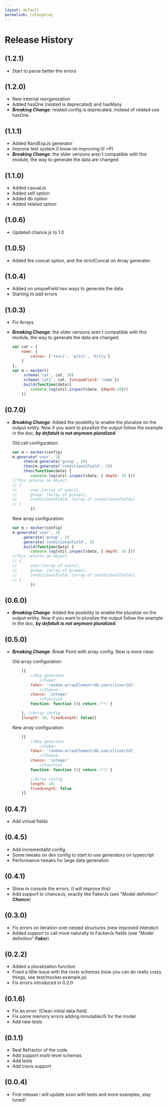 ```yaml
---
layout: default
permalink: /changelog
---
```


# Release History

## (1.2.1)
- Start to parse better the errors

## (1.2.0)
- New internal reorganization
- Added hasOne (related is deprecated) and hasMany
- ***Breaking Change***: related config is deprecated, instead of related use hasOne.

## (1.1.1)
- Added RandExpJs generator
- Improve test system (I know im improving it! =P)
- ***Breaking Change***: the older versions aren´t compatible with this module, the way to generate the data are changed:
## (1.1.0)
- Added casualJs
- Added self option
- Added db option
- Added related option

## (1.0.6)
- Updated chance.js to 1.0

## (1.0.5)
- Added the concat option, and the strictConcat on Array generator.

## (1.0.4)
- Added on uniqueField two ways to generate the data
- Starting to add errors

## (1.0.3)
- Fix Arrays
- ***Breaking Change***: the older versions aren´t compatible with this module, the way to generate the data are changed:

    ```javascript
    var cat = {
        name: {
            values: ['txuri', 'pitxi', 'kitty']
        }
    };
    var m = mocker()
        .schema('cat', cat, 10)
        .schema('cat2', cat, {uniqueField: 'name'})
        .build(function(data){
            console.log(util.inspect(data, {depth:10}))
        })
    ```

## (0.7.0)

- ***Breaking Change***: Added the posibility to enable the pluralize on the output entity. Now if you want to pluralize the output follow the example in the doc, ***by defatult is not anymore pluralized***.

    Old call configuration:
    ``` javascript
    var m = mocker(config)
    m.generate('user', 2)
        .then(m.generate('group', 2))
        .then(m.generate('conditionalField', 2))
        .then(function(data) {
            console.log(util.inspect(data, { depth: 10 }))
    //This returns an object
    // {
    //      user:[array of users],
    //      group: [array of groups],
    //      conditionalField: [array of conditionalFields]
    // }
            })
    ```

    New array configuration:
    ``` javascript
    var m = mocker(config)
    m.generate('user', 2)
        .generate('group', 2)
        .generate('conditionalField', 2)
        .build(function(data) {
            console.log(util.inspect(data, { depth: 10 }))
    //This returns an object
    // {
    //      user:[array of users],
    //      group: [array of groups],
    //      conditionalField: [array of conditionalFields]
    // }
            })
    ```

## (0.6.0)
- ***Breaking Change***: Added the posibility to enable the pluralize on the output entity. Now if you want to pluralize the output follow the example in the doc, ***by defatult is not anymore pluralized***.

## (0.5.0)
- ***Breaking Change***: Break Point with array config. Now is more clear.

    Old array configuration:
    ```javascript
        [{
            //Any generator
                //Faker  
            faker: 'random.arrayElement(db.users)[userId]'
                //Chance  
            chance: 'integer'
                //Function  
            function: function (){ return /**/ }

        }, //Array config
        {length: 10, fixedLength: false}]
    ```

    New array configuration:
    ```javascript
        [{
            //Any generator
                //Faker  
            faker: 'random.arrayElement(db.users)[userId]'
                //Chance  
            chance: 'integer'
                //Function  
            function: function (){ return /**/ }

            //Array config
            length: 10,
            fixedLength: false
        }]
    ```

## (0.4.7)
- Add virtual fields

## (0.4.5)
- Add incrementalId config
- Some tweaks on dev config to start to use generators on typescript
- Performance tweaks for large data generation

## (0.4.1)
- Show in console the errors. (I will improve this)
- Add support to chanceJs, exactly like FakerJs (see "Model definition" ***Chance***)

## (0.3.0)
- Fix errors on iteration over nested structures (new improved interator)
- Added support to call more naturally to FackerJs fields (see "Model definition" ***Faker***)

## (0.2.2)
- Added a pluralization function
- Fixed a little issue with the roots schemas (now you can do really crazy things, see test/mocker.example.js)
- Fix errors introduced in 0.2.0

## (0.1.6)
- Fix an error: (Clean initial data field)
- Fix some memory errors adding inmutableJS for the model
- Add new tests

## (0.1.1)
- Real Refractor of the code
- Add support multi-level schemas
- Add tests
- Add travis support

## (0.0.4)
- First release i will update soon with tests and more examples, stay tuned!
